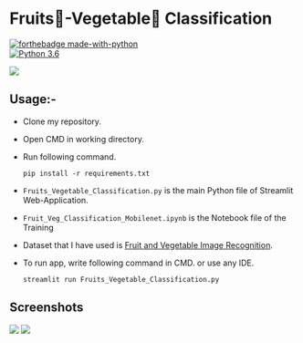 # Fruits🍍-Vegetable🍅 Classification

[![forthebadge made-with-python](http://ForTheBadge.com/images/badges/made-with-python.svg)](https://www.python.org/)                 
[![Python 3.6](https://img.shields.io/badge/python-3.6-blue.svg)](https://www.python.org/downloads/release/python-360/)   

<img src="https://github.com/Spidy20/Fruit_Vegetable_Recognition/blob/master/yt_thumb.jpg">

## Usage:-

- Clone my repository.
- Open CMD in working directory.
- Run following command.

  ```
  pip install -r requirements.txt
  ```
- `Fruits_Vegetable_Classification.py` is the main Python file of Streamlit Web-Application. 
- `Fruit_Veg_Classification_Mobilenet.ipynb` is the Notebook file of the Training
- Dataset that I have used is [Fruit and Vegetable Image Recognition](https://www.kaggle.com/kritikseth/fruit-and-vegetable-image-recognition).
- To run app, write following command in CMD. or use any IDE.

  ```
  streamlit run Fruits_Vegetable_Classification.py
  ```



## Screenshots

<img src="https://github.com/Spidy20/Fruit_Vegetable_Recognition/blob/master/sc1.PNG">
<img src="https://github.com/Spidy20/Fruit_Vegetable_Recognition/blob/master/sc2.PNG">

